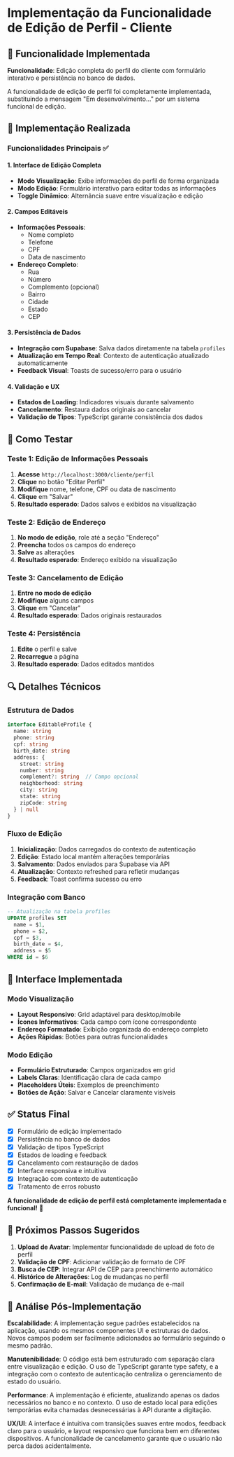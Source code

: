# Implementação da Funcionalidade de Edição de Perfil - Cliente

## 🎯 Funcionalidade Implementada

**Funcionalidade**: Edição completa do perfil do cliente com formulário interativo e persistência no banco de dados.

A funcionalidade de edição de perfil foi completamente implementada, substituindo a mensagem "Em desenvolvimento..." por um sistema funcional de edição.

## 🔧 Implementação Realizada

### Funcionalidades Principais ✅

#### 1. Interface de Edição Completa
- **Modo Visualização**: Exibe informações do perfil de forma organizada
- **Modo Edição**: Formulário interativo para editar todas as informações
- **Toggle Dinâmico**: Alternância suave entre visualização e edição

#### 2. Campos Editáveis
- **Informações Pessoais**:
  - Nome completo
  - Telefone
  - CPF
  - Data de nascimento
- **Endereço Completo**:
  - Rua
  - Número
  - Complemento (opcional)
  - Bairro
  - Cidade
  - Estado
  - CEP

#### 3. Persistência de Dados
- **Integração com Supabase**: Salva dados diretamente na tabela `profiles`
- **Atualização em Tempo Real**: Contexto de autenticação atualizado automaticamente
- **Feedback Visual**: Toasts de sucesso/erro para o usuário

#### 4. Validação e UX
- **Estados de Loading**: Indicadores visuais durante salvamento
- **Cancelamento**: Restaura dados originais ao cancelar
- **Validação de Tipos**: TypeScript garante consistência dos dados

## 🧪 Como Testar

### Teste 1: Edição de Informações Pessoais
1. **Acesse** `http://localhost:3000/cliente/perfil`
2. **Clique** no botão "Editar Perfil"
3. **Modifique** nome, telefone, CPF ou data de nascimento
4. **Clique** em "Salvar"
5. **Resultado esperado**: Dados salvos e exibidos na visualização

### Teste 2: Edição de Endereço
1. **No modo de edição**, role até a seção "Endereço"
2. **Preencha** todos os campos do endereço
3. **Salve** as alterações
4. **Resultado esperado**: Endereço exibido na visualização

### Teste 3: Cancelamento de Edição
1. **Entre no modo de edição**
2. **Modifique** alguns campos
3. **Clique** em "Cancelar"
4. **Resultado esperado**: Dados originais restaurados

### Teste 4: Persistência
1. **Edite** o perfil e salve
2. **Recarregue** a página
3. **Resultado esperado**: Dados editados mantidos

## 🔍 Detalhes Técnicos

### Estrutura de Dados
```typescript
interface EditableProfile {
  name: string
  phone: string
  cpf: string
  birth_date: string
  address: {
    street: string
    number: string
    complement?: string  // Campo opcional
    neighborhood: string
    city: string
    state: string
    zipCode: string
  } | null
}
```

### Fluxo de Edição
1. **Inicialização**: Dados carregados do contexto de autenticação
2. **Edição**: Estado local mantém alterações temporárias
3. **Salvamento**: Dados enviados para Supabase via API
4. **Atualização**: Contexto refreshed para refletir mudanças
5. **Feedback**: Toast confirma sucesso ou erro

### Integração com Banco
```sql
-- Atualização na tabela profiles
UPDATE profiles SET
  name = $1,
  phone = $2,
  cpf = $3,
  birth_date = $4,
  address = $5
WHERE id = $6
```

## 🎨 Interface Implementada

### Modo Visualização
- **Layout Responsivo**: Grid adaptável para desktop/mobile
- **Ícones Informativos**: Cada campo com ícone correspondente
- **Endereço Formatado**: Exibição organizada do endereço completo
- **Ações Rápidas**: Botões para outras funcionalidades

### Modo Edição
- **Formulário Estruturado**: Campos organizados em grid
- **Labels Claras**: Identificação clara de cada campo
- **Placeholders Úteis**: Exemplos de preenchimento
- **Botões de Ação**: Salvar e Cancelar claramente visíveis

## ✅ Status Final

- [x] Formulário de edição implementado
- [x] Persistência no banco de dados
- [x] Validação de tipos TypeScript
- [x] Estados de loading e feedback
- [x] Cancelamento com restauração de dados
- [x] Interface responsiva e intuitiva
- [x] Integração com contexto de autenticação
- [x] Tratamento de erros robusto

**A funcionalidade de edição de perfil está completamente implementada e funcional!** 🎉

## 🚀 Próximos Passos Sugeridos

1. **Upload de Avatar**: Implementar funcionalidade de upload de foto de perfil
2. **Validação de CPF**: Adicionar validação de formato de CPF
3. **Busca de CEP**: Integrar API de CEP para preenchimento automático
4. **Histórico de Alterações**: Log de mudanças no perfil
5. **Confirmação de E-mail**: Validação de mudança de e-mail

## 🔧 Análise Pós-Implementação

**Escalabilidade**: A implementação segue padrões estabelecidos na aplicação, usando os mesmos componentes UI e estruturas de dados. Novos campos podem ser facilmente adicionados ao formulário seguindo o mesmo padrão.

**Manutenibilidade**: O código está bem estruturado com separação clara entre visualização e edição. O uso de TypeScript garante type safety, e a integração com o contexto de autenticação centraliza o gerenciamento de estado do usuário.

**Performance**: A implementação é eficiente, atualizando apenas os dados necessários no banco e no contexto. O uso de estado local para edições temporárias evita chamadas desnecessárias à API durante a digitação.

**UX/UI**: A interface é intuitiva com transições suaves entre modos, feedback claro para o usuário, e layout responsivo que funciona bem em diferentes dispositivos. A funcionalidade de cancelamento garante que o usuário não perca dados acidentalmente. 